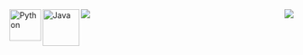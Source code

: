 <img align="left" alt="Python" width="56px" src="https://cdn4.iconfinder.com/data/icons/logos-and-brands/512/267_Python_logo-512.png" />
<img align="left" alt="Java" width="65px" src="https://cdn.iconscout.com/icon/free/png-256/java-60-1174953.png" />

<img align="left" src="https://github-readme-stats.vercel.app/api/?username=BarthVisuals&show_icons=true&include_all_commits&theme=midnight-purple" />
<img align="right" src="https://github-readme-stats.vercel.app/api/top-langs/?username=BarthVisuals&langs_count=8&icon_color=eb5a50&theme=dark&title_color=9919e3" />
